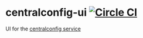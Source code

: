 # centralconfig-ui [![Circle CI](https://circleci.com/gh/danesparza/centralconfig-ui.svg?style=svg)](https://circleci.com/gh/danesparza/centralconfig-ui)
UI for the [centralconfig service](https://github.com/danesparza/centralconfig)
